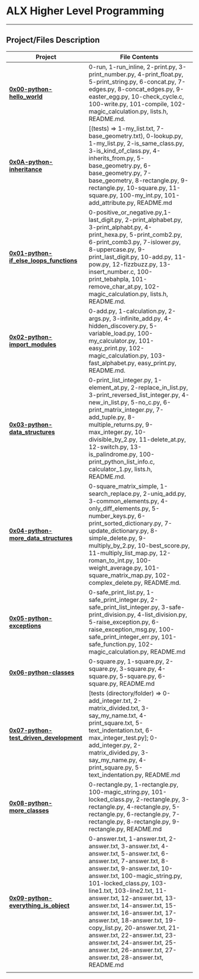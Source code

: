 # ALX Higher Level Programming

------------------------------

## Project/Files Description

|Project|File Contents|
|--|--|
|**[0x00-python-hello_world](https://github.com/ikwuka/alx-higher_level_programming/tree/master/0x00-python-hello_world)**|0-run, 1-run_inline, 2-print.py, 3-print_number.py, 4-print_float.py, 5-print_string.py, 6-concat.py, 7-edges.py, 8-concat_edges.py, 9-easter_egg.py, 10-check_cycle.c, 100-write.py, 101-compile, 102-magic_calculation.py, lists.h, README.md.|
|**[0x0A-python-inheritance](https://github.com/ikwuka/alx-higher_level_programming/tree/master/0x0A-python-inheritance)**|[(tests) => 1-my_list.txt, 7-base_geometry.txt), 0-lookup.py, 1-my_list.py, 2-is_same_class.py, 3-is_kind_of_class.py, 4-inherits_from.py, 5-base_geometry.py, 6-base_geometry.py, 7-base_geometry, 8-rectangle.py, 9-rectangle.py, 10-square.py, 11-square.py, 100-my_int.py, 101-add_attribute.py, README.md|
|**[0x01-python-if_else_loops_functions](https://github.com/ikwuka/alx-higher_level_programming/tree/master/0x01-python-if_else_loops_functions)**|0-positive_or_negative.py,1-last_digit.py, 2-print_alphabet.py, 3-print_alphabt.py, 4-print_hexa.py, 5-print_comb2.py, 6-print_comb3.py, 7-islower.py, 8-uppercase.py, 9-print_last_digit.py, 10-add.py, 11-pow.py, 12-fizzbuzz.py, 13-insert_number.c, 100-print_tebahpla, 101-remove_char_at.py, 102-magic_calculation.py, lists.h, README.md.|
|**[0x02-python-import_modules](https://github.com/ikwuka/alx-higher_level_programming/tree/master/0x02-python-import_modules)**|0-add.py, 1-calculation.py, 2-args.py, 3-infinite_add.py, 4-hidden_discovery.py, 5-variable_load.py, 100-my_calculator.py, 101-easy_print.py, 102-magic_calculation.py, 103-fast_alphabet.py, easy_print.py, README.md.|
|**[0x03-python-data_structures](https://github.com/ikwuka/alx-higher_level_programming/tree/master/0x03-python-data_structures)**|0-print_list_integer.py, 1-element_at.py, 2-replace_in_list.py, 3-print_reversed_list_integer.py, 4-new_in_list.py, 5-no_c.py, 6-print_matrix_integer.py, 7-add_tuple.py, 8-multiple_returns.py, 9-max_integer.py, 10-divisible_by_2.py, 11-delete_at.py, 12-switch.py, 13-is_palindrome.py, 100-print_python_list_info.c, calculator_1.py, lists.h, README.md.|
|**[0x04-python-more_data_structures](https://github.com/ikwuka/alx-higher_level_programming/tree/master/0x04-python-more_data_structures)**|0-square_matrix_simple, 1-search_replace.py, 2-uniq_add.py, 3-common_elements.py, 4-only_diff_elements.py, 5-number_keys.py, 6-print_sorted_dictionary.py, 7-update_dictionary.py, 8-simple_delete.py, 9-multiply_by_2.py, 10-best_score.py, 11-multiply_list_map.py, 12-roman_to_int.py, 100-weight_average.py, 101-square_matrix_map.py, 102-complex_delete.py, README.md.|
|**[0x05-python-exceptions](https://github.com/ikwuka/alx-higher_level_programming/tree/master/0x05-python-exceptions)**|0-safe_print_list.py, 1-safe_print_integer.py, 2-safe_print_list_integer.py, 3-safe-print_division.py, 4-list_division.py, 5-raise_exception.py, 6-raise_exception_msg.py, 100-safe_print_integer_err.py, 101-safe_function.py, 102-magic_calculation.py, README.md|
|**[0x06-python-classes](https://github.com/ikwuka/alx-higher_level_programming/tree/master/0x06-python-classes)**|0-square.py, 1-square.py, 2-square.py, 3-square.py, 4-square.py, 5-square.py, 6-square.py, README.md|
|**[0x07-python-test_driven_development](https://github.com/ikwuka/alx-higher_level_programming/tree/master/0x07-python-test_driven_development)**|[tests (directory/folder) => 0-add_integer.txt, 2-matrix_divided.txt, 3-say_my_name.txt, 4-print_square.txt, 5-text_indentation.txt, 6-max_integer_test.py]; 0-add_integer.py, 2-matrix_divided.py, 3-say_my_name.py, 4-print_square.py, 5-text_indentation.py, README.md|
|**[0x08-python-more_classes](https://github.com/ikwuka/alx-higher_level_programming/tree/master/0x08-python-more_classes)**|0-rectangle.py, 1-rectangle.py, 100-magic_string.py, 101-locked_class.py, 2-rectangle.py, 3-rectangle.py, 4-rectangle.py, 5-rectangle.py, 6-rectangle.py, 7-rectangle.py, 8-rectangle.py, 9-rectangle.py, README.md|
|**[0x09-python-everything_is_object](https://github.com/ikwuka/alx-higher_level_programming/tree/master/0x09-python-everything_is_object)**|0-answer.txt, 1-answer.txt, 2-answer.txt, 3-answer.txt, 4-answer.txt, 5-answer.txt, 6-answer.txt, 7-answer.txt, 8-answer.txt, 9-answer.txt, 10-answer.txt, 100-magic_string.py, 101-locked_class.py, 103-line1.txt, 103-line2.txt, 11-answer.txt, 12-answer.txt, 13-answer.txt, 14-answer.txt, 15-answer.txt, 16-answer.txt, 17-answer.txt, 18-answer.txt, 19-copy_list.py, 20-answer.txt, 21-answer.txt, 22-answer.txt, 23-answer.txt, 24-answer.txt, 25-answer.txt, 26-answer.txt, 27-answer.txt, 28-answer.txt, README.md|
|                         |                                 |
